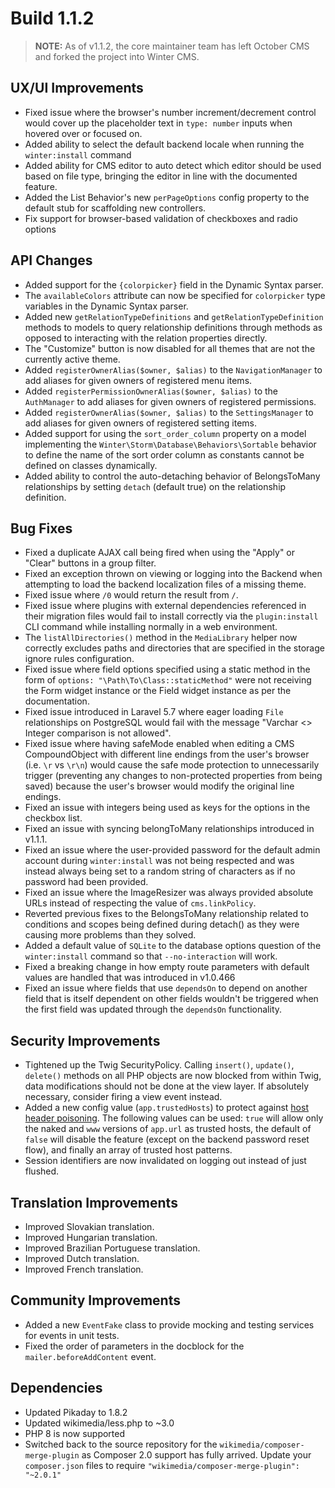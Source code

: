 # Build 1.1.2

> **NOTE:** As of v1.1.2, the core maintainer team has left October CMS and forked the project into Winter CMS.

## UX/UI Improvements
- Fixed issue where the browser's number increment/decrement control would cover up the placeholder text in `type: number` inputs when hovered over or focused on.
- Added ability to select the default backend locale when running the `winter:install` command
- Added ability for CMS editor to auto detect which editor should be used based on file type, bringing the editor in line with the documented feature.
- Added the List Behavior's new `perPageOptions` config property to the default stub for scaffolding new controllers.
- Fix support for browser-based validation of checkboxes and radio options

## API Changes
- Added support for the `{colorpicker}` field in the Dynamic Syntax parser.
- The `availableColors` attribute can now be specified for `colorpicker` type variables in the Dynamic Syntax parser.
- Added new `getRelationTypeDefinitions` and `getRelationTypeDefinition` methods to models to query relationship definitions through methods as opposed to interacting with the relation properties directly.
- The "Customize" button is now disabled for all themes that are not the currently active theme.
- Added `registerOwnerAlias($owner, $alias)` to the `NavigationManager` to add aliases for given owners of registered menu items.
- Added `registerPermissionOwnerAlias($owner, $alias)` to the `AuthManager` to add aliases for given owners of registered permissions.
- Added `registerOwnerAlias($owner, $alias)` to the `SettingsManager` to add aliases for given owners of registered setting items.
- Added support for using the `sort_order_column` property on a model implementing the `Winter\Storm\Database\Behaviors\Sortable` behavior to define the name of the sort order column as constants cannot be defined on classes dynamically.
- Added ability to control the auto-detaching behavior of BelongsToMany relationships by setting `detach` (default true) on the relationship definition.

## Bug Fixes
- Fixed a duplicate AJAX call being fired when using the "Apply" or "Clear" buttons in a group filter.
- Fixed an exception thrown on viewing or logging into the Backend when attempting to load the backend localization files of a missing theme.
- Fixed issue where `/0` would return the result from `/`.
- Fixed issue where plugins with external dependencies referenced in their migration files would fail to install correctly via the `plugin:install` CLI command while installing normally in a web environment.
- The `listAllDirectories()` method in the `MediaLibrary` helper now correctly excludes paths and directories that are specified in the storage ignore rules configuration.
- Fixed issue where field options specified using a static method in the form of `options: "\Path\To\Class::staticMethod"` were not receiving the Form widget instance or the Field widget instance as per the documentation.
- Fixed issue introduced in Laravel 5.7 where eager loading `File` relationships on PostgreSQL would fail with the message "Varchar <> Integer comparison is not allowed".
- Fixed issue where having safeMode enabled when editing a CMS CompoundObject with different line endings from the user's browser (i.e. `\r` vs `\r\n`) would cause the safe mode protection to unnecessarily trigger (preventing any changes to non-protected properties from being saved) because the user's browser would modify the original line endings.
- Fixed an issue with integers being used as keys for the options in the checkbox list.
- Fixed an issue with syncing belongToMany relationships introduced in v1.1.1.
- Fixed an issue where the user-provided password for the default admin account during `winter:install` was not being respected and was instead always being set to a random string of characters as if no password had been provided.
- Fixed an issue where the ImageResizer was always provided absolute URLs instead of respecting the value of `cms.linkPolicy`.
- Reverted previous fixes to the BelongsToMany relationship related to conditions and scopes being defined during detach() as they were causing more problems than they solved.
- Added a default value of `SQLite` to the database options question of the `winter:install` command so that `--no-interaction` will work.
- Fixed a breaking change in how empty route parameters with default values are handled that was introduced in v1.0.466
- Fixed an issue where fields that use `dependsOn` to depend on another field that is itself dependent on other fields wouldn't be triggered when the first field was updated through the `dependsOn` functionality.

## Security Improvements
- Tightened up the Twig SecurityPolicy. Calling `insert()`, `update()`, `delete()` methods on all PHP objects are now blocked from within Twig, data modifications should not be done at the view layer. If absolutely necessary, consider firing a view event instead.
- Added a new config value (`app.trustedHosts`) to protect against [host header poisoning](https://portswigger.net/web-security/host-header). The following values can be used: `true` will allow only the naked and `www` versions of `app.url` as trusted hosts, the default of `false` will disable the feature (except on the backend password reset flow), and finally an array of trusted host patterns.
- Session identifiers are now invalidated on logging out instead of just flushed.

## Translation Improvements
- Improved Slovakian translation.
- Improved Hungarian translation.
- Improved Brazilian Portuguese translation.
- Improved Dutch translation.
- Improved French translation.

## Community Improvements
- Added a new `EventFake` class to provide mocking and testing services for events in unit tests.
- Fixed the order of parameters in the docblock for the `mailer.beforeAddContent` event.

## Dependencies
- Updated Pikaday to 1.8.2
- Updated wikimedia/less.php to ~3.0
- PHP 8 is now supported
- Switched back to the source repository for the `wikimedia/composer-merge-plugin` as Composer 2.0 support has fully arrived. Update your `composer.json` files to require `"wikimedia/composer-merge-plugin": "~2.0.1"`
